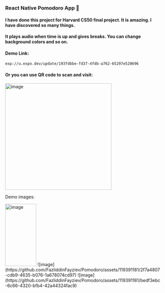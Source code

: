 ### React Native Pomodoro App 🌱
#### I have done this project for Harvard CS50 final project. It is amazing. I have discovered so many things.
#### It plays audio when time is up and gives breaks. You can change background colors and so on.

#### Demo Link:
```
exp://u.expo.dev/update/193fdbbe-fd37-4fdb-a762-65297e520696
```

#### Or you can use QR code to scan and visit:
<img width="342" alt="image" src="https://github.com/FazliddinFayziev/Pomodoro/assets/119391181/4be4cbd4-02b6-4a09-97bd-9383dade4244">


Demo images:

<img width="100" height="200" alt="image" src="https://github.com/FazliddinFayziev/Pomodoro/assets/119391181/d1c8ef8e-ad55-47d8-be5a-38774382a1fc">
<!-- ![image](https://github.com/FazliddinFayziev/Pomodoro/assets/119391181/d1c8ef8e-ad55-47d8-be5a-38774382a1fc) -->
![image](https://github.com/FazliddinFayziev/Pomodoro/assets/119391181/2f7a4807-cdb9-4635-b076-1a678074cd97)
![image](https://github.com/FazliddinFayziev/Pomodoro/assets/119391181/bedf3ebc-6c66-4320-bfb4-42a44324fac9)


